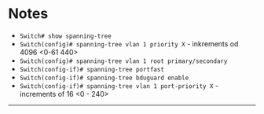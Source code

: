 # Notes

- `Switch# show spanning-tree`
- `Switch(config)# spanning-tree vlan 1 priority X` - inkrements od 4096 <0-61 440>
- `Switch(config)# spanning-tree vlan 1 root primary/secondary`
- `Switch(config-if)# spanning-tree portfast`
- `Switch(config-if)# spanning-tree bduguard enable`
- `Switch(config-if)# spanning-tree vlan 1 port-priority X` - increments of 16 <0 - 240>

---
